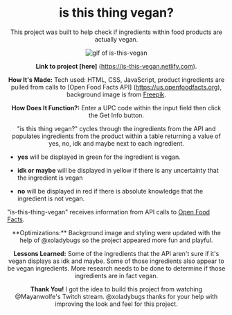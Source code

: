 <h1 id="header" align="center">
is this thing vegan?
</h1>
<div align="center">

This project was built to help check if ingredients within food products are actually vegan.

<p align="center" width="800" height="600"><img src="images/vegan-app.gif" alt="gif of is-this-vegan"/></p>

**Link to project [here]** (https://is-this-vegan.netlify.com).<br>

**How It's Made:**
Tech used: HTML, CSS, JavaScript, product ingredients are pulled from  calls to [Open Food Facts API] (https://us.openfoodfacts.org), background image is from [Freepik](https//:freepik.com).

**How Does It Function?:**
Enter a UPC code within the input field then click the Get Info button.

"is this thing vegan?" cycles through the ingredients from the API and populates ingredients from the product within a table returning a value of yes, no, idk and maybe next to each ingredient.
</div>

- **yes** will be displayed in green for the ingredient is vegan.

- **idk or maybe** will be displayed in yellow if there is any uncertainty that the ingredient is vegan

- **no** will be displayed in red if there is absolute knowledge that the ingredient is not vegan.

"is-this-thing-vegan" receives information from API calls to [Open Food Facts](https://us.openfoodfacts.org/).
<div align="center">
**Optimizations:**
Background image and styling were updated with the help of @xoladybugs so the project appeared more fun and playful.

**Lessons Learned:**
Some of the ingredients that the API aren't sure if it's vegan displays as idk and maybe. Some of those ingredients also appear to be vegan ingredients. More research needs to be done to determine if those ingredients are in fact vegan.

**Thank You!**
I got the idea to build this project from watching @Mayanwolfe's Twitch stream. @xoladybugs thanks for your help with improving the look and feel for this project. 
</div>
